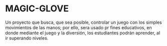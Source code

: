 # MAGIC-GLOVE
Un proyecto que busca, que sea posible, controlar un juego con los simples movimientos de las manos; por ello, sera usado pr fines educativos, en donde mediante el juego y la diversión, los estudiantes podrán aprender, al ir superando niveles.

